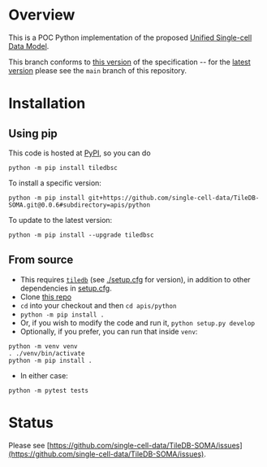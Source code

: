 # Overview

This is a POC Python implementation of the proposed [Unified Single-cell Data Model](https://github.com/single-cell-data/SOMA).

This branch conforms to [this version](https://github.com/single-cell-data/TileDB-SOMA/blob/main/spec/specification.md) of the specification -- for the [latest version](https://github.com/single-cell-data/SOMA/blob/spec-revision/brainstorming.md) please see the `main` branch of this repository.

# Installation

## Using pip

This code is hosted at [PyPI](https://pypi.org/project/tiledbsc/), so you can do

```
python -m pip install tiledbsc
```

To install a specific version:

```
python -m pip install git+https://github.com/single-cell-data/TileDB-SOMA.git@0.0.6#subdirectory=apis/python
```

To update to the latest version:

```
python -m pip install --upgrade tiledbsc
```

## From source

* This requires [`tiledb`](https://github.com/TileDB-Inc/TileDB-Py) (see [./setup.cfg](setup.cfg) for version), in addition to other dependencies in [setup.cfg](./setup.cfg).
* Clone [this repo](https://github.com/single-cell-data/TileDB-SOMA)
* `cd` into your checkout and then `cd apis/python`
* `python -m pip install .`
* Or, if you wish to modify the code and run it, `python setup.py develop`
* Optionally, if you prefer, you can run that inside `venv`:
```
python -m venv venv
. ./venv/bin/activate
python -m pip install .
```
* In either case:

```
python -m pytest tests
```

# Status

Please see [https://github.com/single-cell-data/TileDB-SOMA/issues](https://github.com/single-cell-data/TileDB-SOMA/issues).
